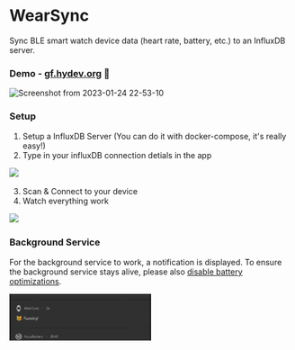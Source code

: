 # WearSync

Sync BLE smart watch device data (heart rate, battery, etc.) to an InfluxDB server.

### Demo - [gf.hydev.org](https://gf.hydev.org) 🥰

![Screenshot from 2023-01-24 22-53-10](https://user-images.githubusercontent.com/22280294/214479182-c0c5288d-7de3-4e4c-b448-d5b7de75286f.png)

### Setup

1. Setup a InfluxDB Server (You can do it with docker-compose, it's really easy!)
2. Type in your influxDB connection detials in the app

<img src="https://user-images.githubusercontent.com/22280294/214210116-f15b8be4-358c-4d68-a61e-a062e8752ec1.png" width="50%"> 

3. Scan & Connect to your device
4. Watch everything work

<img src="https://user-images.githubusercontent.com/22280294/214210167-ea070cd1-becb-47db-bc0e-b3709958cf45.png" width="50%"> 


### Background Service

For the background service to work, a notification is displayed. To ensure the background service stays alive, please also [disable battery optimizations](https://user-images.githubusercontent.com/22280294/214209600-387f776a-0e37-4ecc-8bbd-03aa17d335db.png).

<img src="docs/imgs/background.png" width="50%"> 

